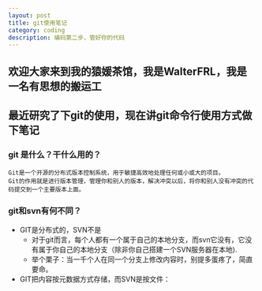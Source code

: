 ```yaml
---
layout: post
title: git使用笔记
category: coding
description: 编码第二步，管好你的代码
---
```


## 欢迎大家来到我的猿媛茶馆，我是WalterFRL，我是一名有思想的搬运工

## 最近研究了下git的使用，现在讲git命令行使用方式做下笔记

### git 是什么？干什么用的？
```
Git是一个开源的分布式版本控制系统，用于敏捷高效地处理任何或小或大的项目。
Git的作用就是进行版本管理，管理你和别人的版本，解决冲突以后，将你和别人没有冲突的代码提交到一个主要版本上面。
```

### git和svn有何不同？
+ GIT是分布式的，SVN不是
  - 对于git而言，每个人都有一个属于自己的本地分支，而svn它没有，它没有属于你自己的本地分支（除非你自己搭建一个SVN服务器在本地).
  - 举个栗子：当一千个人在同一个分支上修改内容时，别提多蛋疼了，简直要命。
+ GIT把内容按元数据方式存储，而SVN是按文件：
